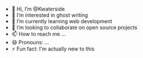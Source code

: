 - 👋 Hi, I’m @Kwaterside
- 👀 I’m interested in ghost writing 
- 🌱 I’m currently learning web development 
- 💞️ I’m looking to collaborate on open source projects 
- 📫 How to reach me ...
- 😄 Pronouns: ...
- ⚡ Fun fact: I'm actually new to this

<!---
Kwaterside/Kwaterside is a ✨ special ✨ repository because its `README.md` (this file) appears on your GitHub profile.
You can click the Preview link to take a look at your changes.
--->
